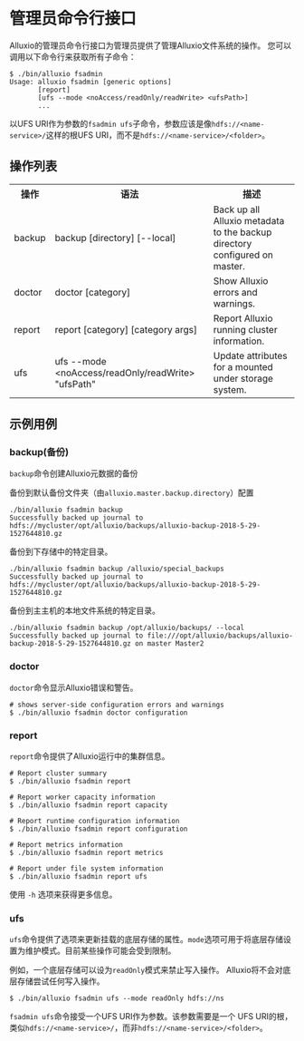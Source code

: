 # 管理员命令行接口

Alluxio的管理员命令行接口为管理员提供了管理Alluxio文件系统的操作。
您可以调用以下命令行来获取所有子命令：

```console
$ ./bin/alluxio fsadmin
Usage: alluxio fsadmin [generic options]
       [report]
       [ufs --mode <noAccess/readOnly/readWrite> <ufsPath>]
       ...
```

以UFS URI作为参数的`fsadmin ufs`子命令，参数应该是像`hdfs://<name-service>/`这样的根UFS URI，而不是`hdfs://<name-service>/<folder>`。

## 操作列表

<table class="table table-striped">
  <tbody><tr><th>操作</th><th>语法</th><th>描述</th></tr>
    <tr>
      <td>backup</td>
      <td>backup [directory] [--local]</td>
      <td>Back up all Alluxio metadata to the backup directory configured on master.</td>
    </tr>
    <tr>
      <td>doctor</td>
      <td>doctor [category]</td>
      <td>Show Alluxio errors and warnings.</td>
    </tr>
    <tr>
      <td>report</td>
      <td>report [category] [category args]</td>
      <td>Report Alluxio running cluster information.</td>
    </tr>
    <tr>
      <td>ufs</td>
      <td>ufs --mode &lt;noAccess/readOnly/readWrite&gt; "ufsPath"</td>
      <td>Update attributes for a mounted under storage system.</td>
    </tr>
</tbody></table>

## 示例用例

### backup(备份)

`backup`命令创建Alluxio元数据的备份

备份到默认备份文件夹（由`alluxio.master.backup.directory`）配置
```
./bin/alluxio fsadmin backup
Successfully backed up journal to hdfs://mycluster/opt/alluxio/backups/alluxio-backup-2018-5-29-1527644810.gz
```
备份到下存储中的特定目录。
```
./bin/alluxio fsadmin backup /alluxio/special_backups
Successfully backed up journal to hdfs://mycluster/opt/alluxio/backups/alluxio-backup-2018-5-29-1527644810.gz
```
备份到主主机的本地文件系统的特定目录。
```
./bin/alluxio fsadmin backup /opt/alluxio/backups/ --local
Successfully backed up journal to file:///opt/alluxio/backups/alluxio-backup-2018-5-29-1527644810.gz on master Master2
```
### doctor

`doctor`命令显示Alluxio错误和警告。

```console
# shows server-side configuration errors and warnings
$ ./bin/alluxio fsadmin doctor configuration
```

### report

`report`命令提供了Alluxio运行中的集群信息。

```console
# Report cluster summary
$ ./bin/alluxio fsadmin report

# Report worker capacity information
$ ./bin/alluxio fsadmin report capacity

# Report runtime configuration information 
$ ./bin/alluxio fsadmin report configuration

# Report metrics information
$ ./bin/alluxio fsadmin report metrics

# Report under file system information
$ ./bin/alluxio fsadmin report ufs
```

使用 `-h` 选项来获得更多信息。
 
### ufs
 
`ufs`命令提供了选项来更新挂载的底层存储的属性。`mode`选项可用于将底层存储设置为维护模式。目前某些操作可能会受到限制。
 
例如，一个底层存储可以设为`readOnly`模式来禁止写入操作。 Alluxio将不会对底层存储尝试任何写入操作。
 
```console
$ ./bin/alluxio fsadmin ufs --mode readOnly hdfs://ns
```

`fsadmin ufs`命令接受一个UFS URI作为参数。该参数需要是一个
UFS URI的根，类似`hdfs://<name-service>/`，而非`hdfs://<name-service>/<folder>`。
